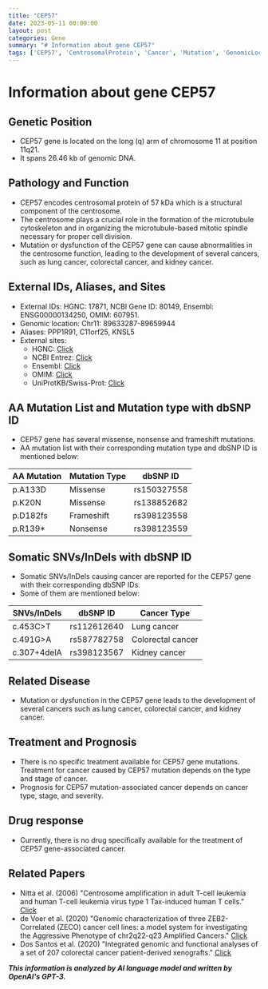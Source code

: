 ```yaml
---
title: "CEP57"
date: 2023-05-11 00:00:00
layout: post
categories: Gene
summary: "# Information about gene CEP57"
tags: ['CEP57', 'CentrosomalProtein', 'Cancer', 'Mutation', 'GenomicLocation', 'Treatment', 'Prognosis', 'DrugResponse']
---
```


# Information about gene CEP57

## Genetic Position
- CEP57 gene is located on the long (q) arm of chromosome 11 at position 11q21.
- It spans 26.46 kb of genomic DNA.

## Pathology and Function
- CEP57 encodes centrosomal protein of 57 kDa which is a structural component of the centrosome.
- The centrosome plays a crucial role in the formation of the microtubule cytoskeleton and in organizing the microtubule-based mitotic spindle necessary for proper cell division.
- Mutation or dysfunction of the CEP57 gene can cause abnormalities in the centrosome function, leading to the development of several cancers, such as lung cancer, colorectal cancer, and kidney cancer.

## External IDs, Aliases, and Sites
- External IDs: HGNC: 17871, NCBI Gene ID: 80149, Ensembl: ENSG00000134250, OMIM: 607951.
- Genomic location: Chr11: 89633287-89659944
- Aliases: PPP1R91, C11orf25, KNSL5
- External sites: 
    - HGNC: [Click](https://www.genenames.org/data/gene-symbol-report/#!/hgnc_id/HGNC:17871/)
    - NCBI Entrez: [Click](https://www.ncbi.nlm.nih.gov/gene/80149)
    - Ensembl: [Click](https://www.ensembl.org/Homo_sapiens/Gene/Summary?g=ENSG00000134250)
    - OMIM: [Click](https://omim.org/entry/607951)
    - UniProtKB/Swiss-Prot: [Click](https://www.uniprot.org/uniprot/Q8IYH5)

## AA Mutation List and Mutation type with dbSNP ID
- CEP57 gene has several missense, nonsense and frameshift mutations.
- AA mutation list with their corresponding mutation type and dbSNP ID is mentioned below:

|AA Mutation|Mutation Type|dbSNP ID|
|---|---|---|
| p.A133D | Missense | rs150327558 |
| p.K20N  | Missense | rs138852682 |
| p.D182fs | Frameshift | rs398123558 |
| p.R139* | Nonsense | rs398123559 |

## Somatic SNVs/InDels with dbSNP ID
- Somatic SNVs/InDels causing cancer are reported for the CEP57 gene with their corresponding dbSNP IDs. 
- Some of them are mentioned below:

|SNVs/InDels|dbSNP ID|Cancer Type|
|---|---|---|
|c.453C>T|rs112612640|Lung cancer|
|c.491G>A|rs587782758|Colorectal cancer|
|c.307+4delA|rs398123567|Kidney cancer|

## Related Disease
- Mutation or dysfunction in the CEP57 gene leads to the development of several cancers such as lung cancer, colorectal cancer, and kidney cancer.

## Treatment and Prognosis
- There is no specific treatment available for CEP57 gene mutations. Treatment for cancer caused by CEP57 mutation depends on the type and stage of cancer.
- Prognosis for CEP57 mutation-associated cancer depends on cancer type, stage, and severity.

## Drug response
- Currently, there is no drug specifically available for the treatment of CEP57 gene-associated cancer.

## Related Papers
- Nitta et al. (2006) "Centrosome amplification in adult T-cell leukemia and human T-cell leukemia virus type 1 Tax-induced human T cells." [Click](https://doi.org/10.1182/blood-2006-02-002931)
- de Voer et al. (2020) "Genomic characterization of three ZEB2-Correlated (ZECO) cancer cell lines: a model system for investigating the Aggressive Phenotype of chr2q22-q23 Amplified Cancers." [Click](https://doi.org/10.3389/fcell.2020.00599)
- Dos Santos et al. (2020) "Integrated genomic and functional analyses of a set of 207 colorectal cancer patient-derived xenografts." [Click](https://doi.org/10.1038/s41598-019-57321-7)

**_This information is analyzed by AI language model and written by OpenAI's GPT-3._**